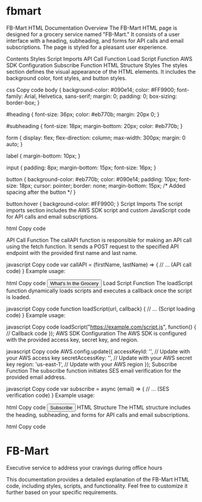 # fbmart
FB-Mart HTML Documentation
Overview
The FB-Mart HTML page is designed for a grocery service named "FB-Mart." It consists of a user interface with a heading, subheading, and forms for API calls and email subscriptions. The page is styled for a pleasant user experience.

Contents
Styles
Script Imports
API Call Function
Load Script Function
AWS SDK Configuration
Subscribe Function
HTML Structure
Styles
The styles section defines the visual appearance of the HTML elements. It includes the background color, font styles, and button styles.

css
Copy code
body {
    background-color: #090e14;
    color: #FF9900;
    font-family: Arial, Helvetica, sans-serif;
    margin: 0;
    padding: 0;
    box-sizing: border-box;
}

#heading {
    font-size: 36px;
    color: #eb770b;
    margin: 20px 0;
}

#subheading {
    font-size: 18px;
    margin-bottom: 20px;
    color: #eb770b;
}

form {
    display: flex;
    flex-direction: column;
    max-width: 300px;
    margin: 0 auto;
}

label {
    margin-bottom: 10px;
}

input {
    padding: 8px;
    margin-bottom: 15px;
    font-size: 16px;
}

button {
    background-color: #eb770b;
    color: #090e14;
    padding: 10px;
    font-size: 18px;
    cursor: pointer;
    border: none;
    margin-bottom: 15px; /* Added spacing after the button */
}

button:hover {
    background-color: #FF9900;
}
Script Imports
The script imports section includes the AWS SDK script and custom JavaScript code for API calls and email subscriptions.

html
Copy code
<script src="https://cdnjs.cloudflare.com/ajax/libs/aws-sdk/2.1051.0/aws-sdk.min.js"></script>
<script>
    // ... (JavaScript code)
</script>
API Call Function
The callAPI function is responsible for making an API call using the fetch function. It sends a POST request to the specified API endpoint with the provided first name and last name.

javascript
Copy code
var callAPI = (firstName, lastName) => {
    // ... (API call code)
}
Example usage:

html
Copy code
<button type="button" onclick="callAPI('John', 'Doe')">What's In the Grocery</button>
Load Script Function
The loadScript function dynamically loads scripts and executes a callback once the script is loaded.

javascript
Copy code
function loadScript(url, callback) {
    // ... (Script loading code)
}
Example usage:

javascript
Copy code
loadScript("https://example.com/script.js", function() {
    // Callback code
});
AWS SDK Configuration
The AWS SDK is configured with the provided access key, secret key, and region.

javascript
Copy code
AWS.config.update({
    accessKeyId: '', // Update with your AWS access key
    secretAccessKey: '', // Update with your AWS secret key
    region: 'us-east-1', // Update with your AWS region
});
Subscribe Function
The subscribe function initiates SES email verification for the provided email address.

javascript
Copy code
var subscribe = async (email) => {
    // ... (SES verification code)
}
Example usage:

html
Copy code
<button type="button" onclick="subscribe('example@email.com')">Subscribe</button>
HTML Structure
The HTML structure includes the heading, subheading, and forms for API calls and email subscriptions.

html
Copy code
<h1 id="heading">FB-Mart</h1>
<p id="subheading">Executive service to address your cravings during office hours</p>
<form>
    <!-- ... (Form elements) -->
</form>
This documentation provides a detailed explanation of the FB-Mart HTML code, including styles, scripts, and functionality. Feel free to customize it further based on your specific requirements.
